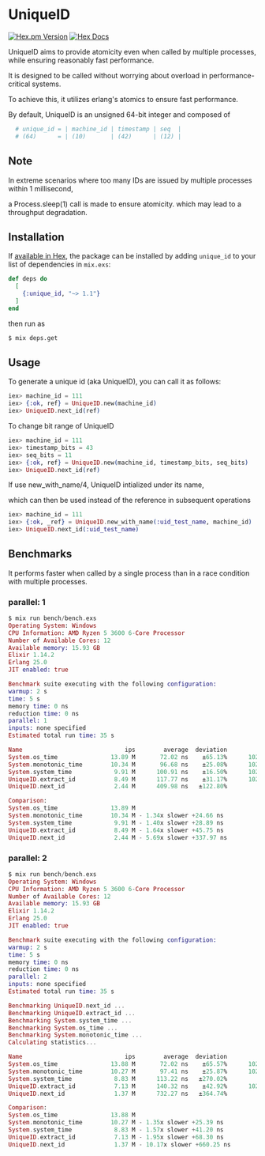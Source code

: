 # UniqueID

[![Hex.pm Version](http://img.shields.io/hexpm/v/unique_id.svg)](https://hex.pm/packages/unique_id) [![Hex Docs](https://img.shields.io/badge/hex-docs-brightgreen.svg)](https://hexdocs.pm/unique_id/)

UniqueID aims to provide atomicity even when called by multiple processes, while ensuring reasonably fast performance.

It is designed to be called without worrying about overload in performance-critical systems.

To achieve this, it utilizes erlang's atomics to ensure fast performance.

By default, UniqueID is an unsigned 64-bit integer and composed of

```elixir
  # unique_id = | machine_id | timestamp | seq  |
  # (64)      = | (10)       | (42)      | (12) |
```


## Note

In extreme scenarios where too many IDs are issued by multiple processes within 1 millisecond,

a Process.sleep(1) call is made to ensure atomicity. which may lead to a throughput degradation.

## Installation

If [available in Hex](https://hex.pm/docs/publish), the package can be installed
by adding `unique_id` to your list of dependencies in `mix.exs`:

```elixir
def deps do
  [
    {:unique_id, "~> 1.1"}
  ]
end
```
then run as
```sh
$ mix deps.get
```

## Usage

To generate a unique id (aka UniqueID), you can call it as follows:

```elixir
iex> machine_id = 111
iex> {:ok, ref} = UniqueID.new(machine_id)
iex> UniqueID.next_id(ref)
```

To change bit range of UniqueID

```elixir
iex> machine_id = 111
iex> timestamp_bits = 43
iex> seq_bits = 11
iex> {:ok, ref} = UniqueID.new(machine_id, timestamp_bits, seq_bits)
iex> UniqueID.next_id(ref)
```

If use new_with_name/4, UniqueID intialized under its name,

which can then be used instead of the reference in subsequent operations

```elixir
iex> machine_id = 111
iex> {:ok, _ref} = UniqueID.new_with_name(:uid_test_name, machine_id)
iex> UniqueID.next_id(:uid_test_name)
```

## Benchmarks

It performs faster when called by a single process than in a race condition with multiple processes.

### parallel: 1


```elixir
$ mix run bench/bench.exs
Operating System: Windows
CPU Information: AMD Ryzen 5 3600 6-Core Processor
Number of Available Cores: 12
Available memory: 15.93 GB
Elixir 1.14.2
Erlang 25.0
JIT enabled: true

Benchmark suite executing with the following configuration:
warmup: 2 s
time: 5 s
memory time: 0 ns
reduction time: 0 ns
parallel: 1
inputs: none specified
Estimated total run time: 35 s

Name                             ips        average  deviation         median         99th %
System.os_time               13.89 M       72.02 ns    ±65.13%      102.40 ns      102.40 ns
System.monotonic_time        10.34 M       96.68 ns    ±25.08%      102.40 ns      102.40 ns
System.system_time            9.91 M      100.91 ns    ±16.50%      102.40 ns      102.40 ns
UniqueID.extract_id           8.49 M      117.77 ns    ±31.17%      102.40 ns      204.80 ns
UniqueID.next_id              2.44 M      409.98 ns   ±122.80%           0 ns        1024 ns

Comparison:
System.os_time               13.89 M
System.monotonic_time        10.34 M - 1.34x slower +24.66 ns
System.system_time            9.91 M - 1.40x slower +28.89 ns
UniqueID.extract_id           8.49 M - 1.64x slower +45.75 ns
UniqueID.next_id              2.44 M - 5.69x slower +337.97 ns
```

### parallel: 2
```elixir
$ mix run bench/bench.exs
Operating System: Windows
CPU Information: AMD Ryzen 5 3600 6-Core Processor
Number of Available Cores: 12
Available memory: 15.93 GB
Elixir 1.14.2
Erlang 25.0
JIT enabled: true

Benchmark suite executing with the following configuration:
warmup: 2 s
time: 5 s
memory time: 0 ns
reduction time: 0 ns
parallel: 2
inputs: none specified
Estimated total run time: 35 s

Benchmarking UniqueID.next_id ...
Benchmarking UniqueID.extract_id ...
Benchmarking System.system_time ...
Benchmarking System.os_time ...
Benchmarking System.monotonic_time ...
Calculating statistics...

Name                             ips        average  deviation         median         99th %
System.os_time               13.88 M       72.02 ns    ±65.57%      102.40 ns      102.40 ns
System.monotonic_time        10.27 M       97.41 ns    ±25.87%      102.40 ns      102.40 ns
System.system_time            8.83 M      113.22 ns   ±270.02%           0 ns        1024 ns
UniqueID.extract_id           7.13 M      140.32 ns    ±42.92%      102.40 ns      204.80 ns
UniqueID.next_id              1.37 M      732.27 ns   ±364.74%           0 ns       19456 ns

Comparison:
System.os_time               13.88 M
System.monotonic_time        10.27 M - 1.35x slower +25.39 ns
System.system_time            8.83 M - 1.57x slower +41.20 ns
UniqueID.extract_id           7.13 M - 1.95x slower +68.30 ns
UniqueID.next_id              1.37 M - 10.17x slower +660.25 ns
```
